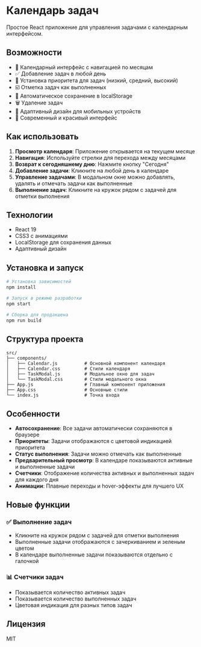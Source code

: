 # Календарь задач

Простое React приложение для управления задачами с календарным интерфейсом.

## Возможности

- 📅 Календарный интерфейс с навигацией по месяцам
- ✅ Добавление задач в любой день
- 🎯 Установка приоритета для задач (низкий, средний, высокий)
- ☑️ Отметка задач как выполненных
- 💾 Автоматическое сохранение в localStorage
- 🗑️ Удаление задач
- 📱 Адаптивный дизайн для мобильных устройств
- 🎨 Современный и красивый интерфейс

## Как использовать

1. **Просмотр календаря**: Приложение открывается на текущем месяце
2. **Навигация**: Используйте стрелки для перехода между месяцами
3. **Возврат к сегодняшнему дню**: Нажмите кнопку "Сегодня"
4. **Добавление задачи**: Кликните на любой день в календаре
5. **Управление задачами**: В модальном окне можно добавлять, удалять и отмечать задачи как выполненные
6. **Выполнение задач**: Кликните на кружок рядом с задачей для отметки выполнения

## Технологии

- React 19
- CSS3 с анимациями
- LocalStorage для сохранения данных
- Адаптивный дизайн

## Установка и запуск

```bash
# Установка зависимостей
npm install

# Запуск в режиме разработки
npm start

# Сборка для продакшена
npm run build
```

## Структура проекта

```
src/
├── components/
│   ├── Calendar.js          # Основной компонент календаря
│   ├── Calendar.css         # Стили календаря
│   ├── TaskModal.js         # Модальное окно для задач
│   └── TaskModal.css        # Стили модального окна
├── App.js                   # Главный компонент приложения
├── App.css                  # Основные стили
└── index.js                 # Точка входа
```

## Особенности

- **Автосохранение**: Все задачи автоматически сохраняются в браузере
- **Приоритеты**: Задачи отображаются с цветовой индикацией приоритета
- **Статус выполнения**: Задачи можно отмечать как выполненные
- **Предварительный просмотр**: В календаре показываются активные и выполненные задачи
- **Счетчики**: Отображение количества активных и выполненных задач для каждого дня
- **Анимации**: Плавные переходы и hover-эффекты для лучшего UX

## Новые функции

### ✅ Выполнение задач
- Кликните на кружок рядом с задачей для отметки выполнения
- Выполненные задачи отображаются с зачеркиванием и зеленым цветом
- В календаре выполненные задачи показываются отдельно с галочкой

### 📊 Счетчики задач
- Показывается количество активных задач
- Показывается количество выполненных задач
- Цветовая индикация для разных типов задач

## Лицензия

MIT
